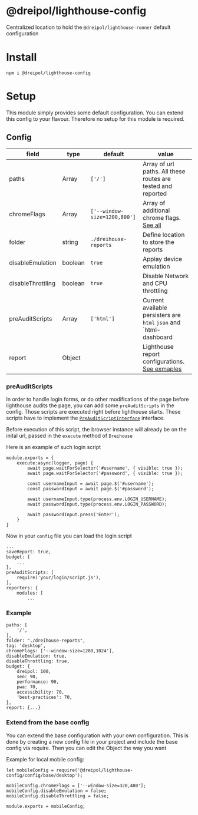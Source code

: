 # @dreipol/lighthouse-config
Centralized location to hold the `@dreipol/lighthouse-runner` default configuration

# Install

    npm i @dreipol/lighthouse-config

# Setup
This module simply provides some default configuration. You can extend this config to your flavour.
Therefore no setup for this module is required.

## Config


| field              | type          | default                                                        | value                                                                                                                           |
| ------------------ | ------------- | -------------------------------------------------------------- | ------------------------------------------------------------------------------------------------------------------------------- |
| paths              | Array<string> | `['/']`                                                        | Array of url paths. All these routes are tested and reported                                                                    |
| chromeFlags        | Array<string> | `['--window-size=1200,800']`                                   | Array of additional chrome flags. [See all](https://peter.sh/experiments/chromium-command-line-switches/)                       |
| folder             | string        | `./dreihouse-reports`                                         | Define location to store the reports                                                                                            |
| disableEmulation   | boolean       | `true`                                                         | Applay device emulation                                                                                                         |
| disableThrottling  | boolean       | `true`                                                         | Disable Network and CPU throttling                                                                                              |
| preAuditScripts| Array<PreAuditScriptInterface> | `['html']`                             | Current available persisters are `html` `json` and `html-dashboard|
| report             | Object        |                                                                | Lighthouse report configurations. [See exmaples](https://github.com/GoogleChrome/lighthouse/tree/master/lighthouse-core/config) |

### preAuditScripts
In order to handle login forms, or do other modifications of the page before lighthouse audits the page,
you can add some `preAuditScripts` in the config. Those scripts are executed right before lighthouse starts.
These scripts have to implement the [`PreAuditScriptInterface`](src/PreAuditScriptInterface.ts) interface.

Before execution of this script, the browser instance will already be on the inital url, passed in the `execute` method of `Dreihouse`

Here is an example of such login script
    
    module.exports = {
        execute:async(logger, page) {
            await page.waitForSelector('#username', { visible: true });
            await page.waitForSelector('#password', { visible: true });
            
            const usernameInput = await page.$('#username');
            const passwordInput = await page.$('#password');
            
            await usernameInput.type(process.env.LOGIN_USERNAME);
            await passwordInput.type(process.env.LOGIN_PASSWORD);
            
            await passwordInput.press('Enter');
        }
    }
    
    
Now in your `config` file you can load the login script


    ...
    saveReport: true,
    budget: {
        ...
    },
    preAuditScripts: [
        require('your/login/script.js'),
    ],
    reporters: {
        modules: [
            ...
            
            
### Example
    
    paths: [
        '/',
    ],
    folder: "./dreihouse-reports",
    tag: 'desktop',
    chromeFlags: ['--window-size=1280,1024'],
    disableEmulation: true,
    disableThrottling: true,
    budget: {
        dreipol: 100,
        seo: 90,
        performance: 90,
        pwa: 70,
        accessibility: 70,
        'best-practices': 70,
    },
    report: {...}


### Extend from the base config
You can extend the base configuration with your own configuration. This is done by creating a new config file in your project and include the base config via require. Then you can edit the Object the way you want

Example for local mobile config:

    let mobileConfig = require('@dreipol/lighthouse-config/config/base/desktop');

    mobileConfig.chromeFlags = ['--window-size=320,480'];
    mobileConfig.disableEmulation = false;
    mobileConfig.disableThrottling = false;

    module.exports = mobileConfig;

